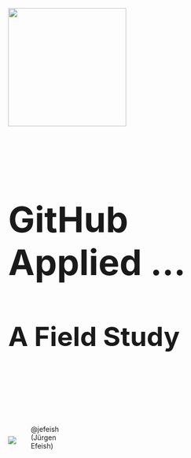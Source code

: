 
<div style="font-size: 36px; text-align: justify; width: 100%; margin: 0% 70% 0% 0%;">
<img width="240px" src="images/octo-white.png">
<br><br>
<h1> GitHub Applied ...</h1>
<h2> A Field Study</h2>
</div>
<br><br><br><br><br><br>

<div style="display: flex; align-items: center; justify-content: center; margin: 0% 70% 0% 0%;">

<div><img src="images/jefeish.png" /></div>
<div style="padding:0px 10px 10px 30px">@jefeish (Jürgen Efeish)</div>

</div>
